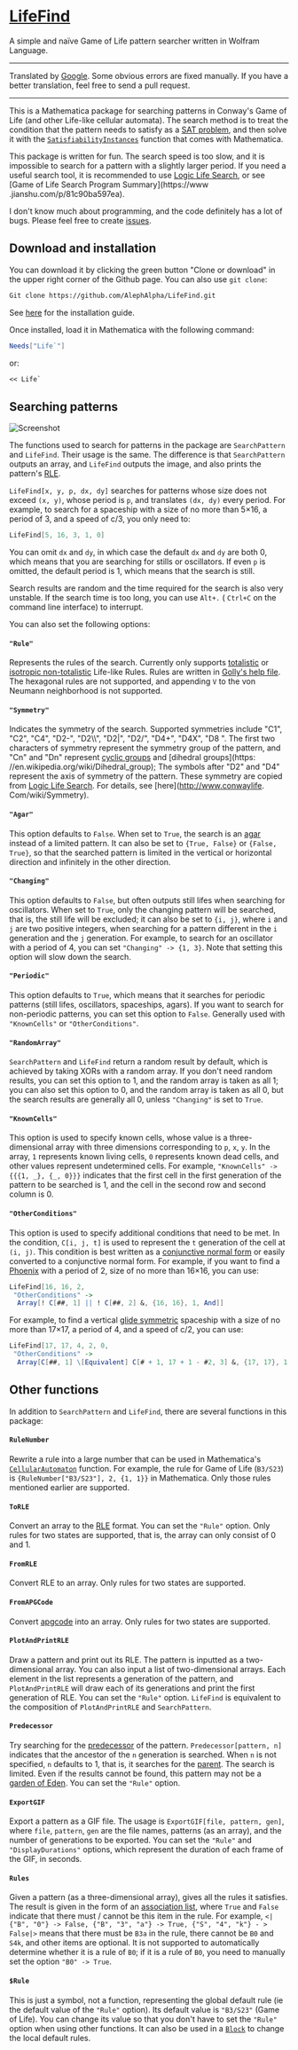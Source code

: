 # [LifeFind](https://github.com/AlephAlpha/LifeFind)
A simple and naïve Game of Life pattern searcher written in Wolfram Language.

---

Translated by [Google](https://translate.google.com). Some obvious errors are fixed manually. If you have a better translation, feel free to send a pull request.

---

This is a Mathematica package for searching patterns in Conway's Game of Life (and other Life-like cellular automata). The search method is to treat the condition that the pattern needs to satisfy as a [SAT problem](https://en.wikipedia.org/wiki/Boolean_satisfiability_problem), and then solve it with the [`SatisfiabilityInstances`](http://reference.wolfram.com/language/ref/SatisfiabilityInstances.html) function that comes with Mathematica.

This package is written for fun. The search speed is too slow, and it is impossible to search for a pattern with a slightly larger period. If you need a useful search tool, it is recommended to use [Logic Life Search](https://github.com/OscarCunningham/logic-life-search), or see [Game of Life Search Program Summary](https://www .jianshu.com/p/81c90ba597ea).

I don't know much about programming, and the code definitely has a lot of bugs. Please feel free to create [issues](https://github.com/AlephAlpha/LifeFind/issues).

## Download and installation

You can download it by clicking the green button "Clone or download" in the upper right corner of the Github page. You can also use `git clone`:

```bash
Git clone https://github.com/AlephAlpha/LifeFind.git
```

See [here](http://support.wolfram.com/kb/5648) for the installation guide.

Once installed, load it in Mathematica with the following command:

```Mathematica
Needs["Life`"]
```

or:

```Mathematica
<< Life`
```

## Searching patterns

![Screenshot](Screenshot.png)

The functions used to search for patterns in the package are `SearchPattern` and `LifeFind`. Their usage is the same. The difference is that `SearchPattern` outputs an array, and `LifeFind` outputs the image, and also prints the pattern's [RLE](http://www.conwaylife.com/wiki/Run_Length_Encoded).

`LifeFind[x, y, p, dx, dy]` searches for patterns whose size does not exceed `(x, y)`, whose period is `p`, and translates `(dx, dy)` every period. For example, to search for a spaceship with a size of no more than 5×16, a period of 3, and a speed of c/3, you only need to:

```Mathematica
LifeFind[5, 16, 3, 1, 0]
```

You can omit `dx` and `dy`, in which case the default `dx` and `dy` are both 0, which means that you are searching for stills or oscillators. If even `p` is omitted, the default period is 1, which means that the search is still.

Search results are random and the time required for the search is also very unstable. If the search time is too long, you can use `Alt+.` ( `Ctrl+C` on the command line interface) to interrupt.

You can also set the following options:

#### `"Rule"`

Represents the rules of the search. Currently only supports [totalistic](http://conwaylife.com/wiki/Totalistic_Life-like_cellular_automaton) or [isotropic non-totalistic](http://conwaylife.com/wiki/Isotropic_non-totalistic_Life-like_cellular_automaton) Life-like Rules. Rules are written in [Golly's help file](http://golly.sourceforge.net/Help/Algorithms/QuickLife.html). The hexagonal rules are not supported, and appending `V` to the von Neumann neighborhood is not supported.

#### `"Symmetry"`

Indicates the symmetry of the search. Supported symmetries include "C1", "C2", "C4", "D2-", "D2\\\\", "D2|", "D2/", "D4+", "D4X", "D8 ". The first two characters of symmetry represent the symmetry group of the pattern, and "Cn" and "Dn" represent [cyclic groups](https://en.wikipedia.org/wiki/Cyclic_group) and [dihedral groups](https: //en.wikipedia.org/wiki/Dihedral_group); The symbols after "D2" and "D4" represent the axis of symmetry of the pattern. These symmetry are copied from [Logic Life Search](https://github.com/OscarCunningham/logic-life-search). For details, see [here](http://www.conwaylife. Com/wiki/Symmetry).

#### `"Agar"`

This option defaults to `False`. When set to `True`, the search is an [agar](http://www.conwaylife.com/wiki/Agar) instead of a limited pattern. It can also be set to `{True, False}` or `{False, True}`, so that the searched pattern is limited in the vertical or horizontal direction and infinitely in the other direction.

#### `"Changing"`

This option defaults to `False`, but often outputs still lifes when searching for oscillators. When set to `True`, only the changing pattern will be searched, that is, the still life will be excluded; it can also be set to `{i, j}`, where `i` and `j` are two positive integers, when searching for a pattern different in the `i` generation and the `j` generation. For example, to search for an oscillator with a period of 4, you can set `"Changing" -> {1, 3}`. Note that setting this option will slow down the search.

#### `"Periodic"`

This option defaults to `True`, which means that it searches for periodic patterns (still lifes, oscillators, spaceships, agars). If you want to search for non-periodic patterns, you can set this option to `False`. Generally used with `"KnownCells"` or `"OtherConditions"`.

#### `"RandomArray"`

`SearchPattern` and `LifeFind` return a random result by default, which is achieved by taking XORs with a random array. If you don't need random results, you can set this option to 1, and the random array is taken as all 1; you can also set this option to 0, and the random array is taken as all 0, but the search results are generally all 0, unless `"Changing"` is set to `True`.

#### `"KnownCells"`

This option is used to specify known cells, whose value is a three-dimensional array with three dimensions corresponding to `p`, `x`, `y`. In the array, `1` represents known living cells, `0` represents known dead cells, and other values ​​represent undetermined cells. For example, `"KnownCells" -> {{{1, _}, {_, 0}}}` indicates that the first cell in the first generation of the pattern to be searched is 1, and the cell in the second row and second column is 0.

#### `"OtherConditions"`

This option is used to specify additional conditions that need to be met. In the condition, `C[i, j, t]` is used to represent the `t` generation of the cell at `(i, j)`. This condition is best written as a [conjunctive normal form](https://en.wikipedia.org/wiki/Conjunctive_normal_form) or easily converted to a conjunctive normal form. For example, if you want to find a [Phoenix](http://www.conwaylife.com/wiki/Phoenix) with a period of 2, size of no more than 16×16, you can use:

```Mathematica
LifeFind[16, 16, 2,
 "OtherConditions" ->
  Array[! C[##, 1] || ! C[##, 2] &, {16, 16}, 1, And]]
```

For example, to find a vertical [glide symmetric](https://en.wikipedia.org/wiki/Glide_reflection) spaceship with a size of no more than 17×17, a period of 4, and a speed of c/2, you can use:

```Mathematica
LifeFind[17, 17, 4, 2, 0,
 "OtherConditions" ->
  Array[C[##, 1] \[Equivalent] C[# + 1, 17 + 1 - #2, 3] &, {17, 17}, 1, And]]
```

## Other functions

In addition to `SearchPattern` and `LifeFind`, there are several functions in this package:

#### `RuleNumber`

Rewrite a rule into a large number that can be used in Mathematica's [`CellularAutomaton`](https://reference.wolfram.com/language/ref/CellularAutomaton.html) function. For example, the rule for Game of Life (`B3/S23`) is `{RuleNumber["B3/S23"], 2, {1, 1}}` in Mathematica. Only those rules mentioned earlier are supported.

#### `ToRLE`

Convert an array to the [RLE](http://www.conwaylife.com/wiki/Run_Length_Encoded) format. You can set the `"Rule"` option. Only rules for two states are supported, that is, the array can only consist of 0 and 1.

#### `FromRLE`

Convert RLE to an array. Only rules for two states are supported.

#### `FromAPGCode`

Convert [apgcode](http://www.conwaylife.com/wiki/Apgcode) into an array. Only rules for two states are supported.

#### `PlotAndPrintRLE`

Draw a pattern and print out its RLE. The pattern is inputted as a two-dimensional array. You can also input a list of two-dimensional arrays. Each element in the list represents a generation of the pattern, and `PlotAndPrintRLE` will draw each of its generations and print the first generation of RLE. You can set the `"Rule"` option. `LifeFind` is equivalent to the composition of `PlotAndPrintRLE` and `SearchPattern`.

#### `Predecessor`

Try searching for the [predecessor](http://www.conwaylife.com/wiki/Predecessor) of the pattern. `Predecessor[pattern, n]` indicates that the ancestor of the `n` generation is searched. When `n` is not specified, `n` defaults to 1, that is, it searches for the [parent](http://www.conwaylife.com/wiki/Parent). The search is limited. Even if the results cannot be found, this pattern may not be a [garden of Eden](http://www.conwaylife.com/wiki/Garden_of_Eden). You can set the `"Rule"` option.

#### `ExportGIF`

Export a pattern as a GIF file. The usage is `ExportGIF[file, pattern, gen]`, where `file`, `pattern`, `gen` are the file names, patterns (as an array), and the number of generations to be exported. You can set the `"Rule"` and `"DisplayDurations"` options, which represent the duration of each frame of the GIF, in seconds.

#### `Rules`

Given a pattern (as a three-dimensional array), gives all the rules it satisfies. The result is given in the form of an [association list](https://reference.wolfram.com/language/ref/Association.html), where `True` and `False` indicate that there must / cannot be this item in the rule. For example, `<|{"B", "0"} -> False, {"B", "3", "a"} -> True, {"S", "4", "k"} - > False|>` means that there must be `B3a` in the rule, there cannot be `B0` and `S4k`, and other items are optional. It is not supported to automatically determine whether it is a rule of `B0`; if it is a rule of `B0`, you need to manually set the option `"B0" -> True`.

#### `$Rule`

This is just a symbol, not a function, representing the global default rule (ie the default value of the `"Rule"` option). Its default value is `"B3/S23"` (Game of Life). You can change its value so that you don't have to set the `"Rule"` option when using other functions. It can also be used in a [`Block`](http://reference.wolfram.com/language/ref/Block.html) to change the local default rules.
